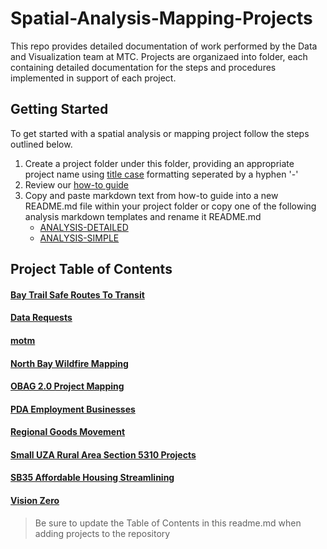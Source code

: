 # Spatial-Analysis-Mapping-Projects
This repo provides detailed documentation of work performed by the Data and Visualization team at MTC.  Projects are organizaed into folder, each containing detailed documentation for the steps and procedures implemented in support of each project.

## Getting Started 
To get started with a spatial analysis or mapping project follow the steps outlined below. 

1. Create a project folder under this folder, providing an appropriate project name using [title case](http://titlecase.com/) formatting seperated by a hyphen '-' 
2. Review our [how-to guide](https://github.com/BayAreaMetro/dv-project-templates) 
3. Copy and paste markdown text from how-to guide into a new README.md file within your project folder or copy one of the following analysis markdown templates and rename it README.md
   - [ANALYSIS-DETAILED](https://github.com/BayAreaMetro/dv-project-templates/blob/master/ANALYSIS-DETAILED.md) 
   - [ANALYSIS-SIMPLE](https://github.com/BayAreaMetro/dv-project-templates/blob/master/ANALYSIS-SIMPLE.md)

## Project Table of Contents

#### [Bay Trail Safe Routes To Transit](Bay-Trail-Safe-Routes-To-Transit)  

#### [Data Requests](Data-Requests) 

#### [motm](motm)

#### [North Bay Wildfire Mapping](North-Bay-Wildfire-Mapping)

#### [OBAG 2.0 Project Mapping](OBAG-2-Project-Mapping) 

#### [PDA Employment Businesses](PDA-Employment-Businesses) 

#### [Regional Goods Movement](Regional-Goods-Movement)

#### [Small UZA Rural Area Section 5310 Projects](Small-UZA-Rural-Area-Section-5310-Projects)

#### [SB35 Affordable Housing Streamlining](SB35-Affordable-Housing-Streamlining)

#### [Vision Zero](Vision-Zero)

> Be sure to update the Table of Contents in this readme.md when adding projects to the repository
